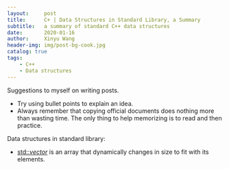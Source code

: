 ```yaml
---
layout:		post
title:		C+ | Data Structures in Standard Library, a Summary
subtitle:	a summary of standard C++ data structures
date:		2020-01-16
author:		Xinyu Wang
header-img:	img/post-bg-cook.jpg
catalog: true
tags:
	- C++
	- Data structures
---
```


Suggestions to myself on writing posts.

- Try using bullet points to explain an idea.
- Always remember that copying official documents does nothing more than wasting time. The only thing to help memorizing is to read and then practice.

Data structures in standard library:

- [std::*vector*](http://www.cplusplus.com/reference/vector/vector/) is an array that dynamically changes in size to fit with its elements.


